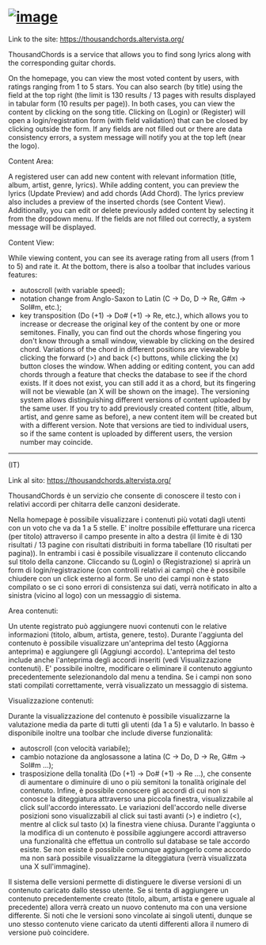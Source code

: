 # [![image](https://github.com/user-attachments/assets/63677978-40a2-4d8e-8329-c3438a90edd2)](https://thousandchords.altervista.org/)



Link to the site: https://thousandchords.altervista.org/

ThousandChords is a service that allows you to find song lyrics along with the corresponding guitar chords.

On the homepage, you can view the most voted content by users, with ratings ranging from 1 to 5 stars. 
You can also search (by title) using the field at the top right (the limit is 130 results / 13 pages with results displayed in tabular form (10 results per page)). 
In both cases, you can view the content by clicking on the song title. Clicking on (Login) or (Register) will open a login/registration form (with field validation) 
that can be closed by clicking outside the form. If any fields are not filled out or there are data consistency errors, a system message will notify you at the top left (near the logo).

Content Area:

A registered user can add new content with relevant information (title, album, artist, genre, lyrics). 
While adding content, you can preview the lyrics (Update Preview) and add chords (Add Chord). 
The lyrics preview also includes a preview of the inserted chords (see Content View). 
Additionally, you can edit or delete previously added content by selecting it from the dropdown menu. 
If the fields are not filled out correctly, a system message will be displayed.

Content View:

While viewing content, you can see its average rating from all users (from 1 to 5) and rate it. 
At the bottom, there is also a toolbar that includes various features:
- autoscroll (with variable speed);
- notation change from Anglo-Saxon to Latin (C -> Do, D -> Re, G#m -> Sol#m, etc.);
- key transposition (Do (+1) -> Do# (+1) -> Re, etc.), which allows you to increase or decrease the original key of the content by one or more semitones.
Finally, you can find out the chords whose fingering you don't know through a small window, viewable by clicking on the desired chord. Variations of the chord in different positions are viewable by clicking the forward (>) and back (<) buttons, while clicking the (x) button closes the window. When adding or editing content, you can add chords through a feature that checks the database to see if the chord exists. If it does not exist, you can still add it as a chord, but its fingering will not be viewable (an X will be shown on the image).
The versioning system allows distinguishing different versions of content uploaded by the same user. If you try to add previously created content (title, album, artist, and genre same as before), a new content item will be created but with a different version. Note that versions are tied to individual users, so if the same content is uploaded by different users, the version number may coincide.

_______________________________________________________________________________________________________________________________

(IT)

Link al sito: https://thousandchords.altervista.org/

ThousandChords è un servizio che consente di conoscere il testo con i relativi accordi per chitarra delle canzoni desiderate.

Nella homepage è possibile visualizzare i contenuti più votati dagli utenti con un voto che va da 1 a 5 stelle. 
E' inoltre possibile effetturare una ricerca (per titolo) attraverso il campo presente in alto a destra 
(il limite è di 130 risultati / 13 pagine con risultati distribuiti in forma tabellare (10 risultati per pagina)).
In entrambi i casi è possibile visualizzare il contenuto cliccando sul titolo della canzone.
Cliccando su (Login) o (Registrazione) si aprirà un form di login/registrazione (con controlli relativi ai campi) 
che è possibile chiudere con un click esterno al form. Se uno dei campi non è stato compilato o se ci sono errori
di consistenza sui dati, verrà notificato in alto a sinistra (vicino al logo) con un messaggio di sistema.

Area contenuti:

Un utente registrato può aggiungere nuovi contenuti con le relative informazioni (titolo, album, artista, genere, testo).
Durante l'aggiunta del contenuto è possibile visualizzare un'anteprima del testo (Aggiorna anteprima) 
e aggiungere gli (Aggiungi accordo). 
L'anteprima del testo include anche l'anteprima degli accordi inseriti (vedi Visualizzazione contenuti).
E' possibile inoltre, modificare o eliminare il contenuto aggiunto precedentemente selezionandolo dal menu a tendina.
Se i campi non sono stati compilati correttamente, verrà visualizzato un messaggio di sistema.

Visualizzazione contenuti:

Durante la visualizzazione del contenuto è possibile visualizzarne la valutazione media da parte di tutti 
gli utenti (da 1 a 5) e valutarlo. 
In basso è disponibile inoltre una toolbar che include diverse funzionalità:
- autoscroll (con velocità variabile);
- cambio notazione da anglosassone a latina (C -> Do, D -> Re, G#m -> Sol#m ...);
- trasposizione della tonalità (Do (+1) -> Do# (+1) -> Re ...), che consente di aumentare o diminuire di uno o più semitoni 
la tonalità originale del contenuto.
Infine, è possibile conoscere gli accordi di cui non si conosce la diteggiatura attraverso una piccola finestra, 
visualizzabile al click sull'accordo interessato. Le variazioni dell'accordo nelle diverse posizioni sono visualizzabili 
al click sui tasti avanti (>) e indietro (<), mentre al click sul tasto (x) la finestra viene chiusa.
Durante l'aggiunta o la modifica di un contenuto è possibile aggiungere accordi attraverso una funzionalità 
che effettua un controllo sul database se tale accordo esiste. Se non esiste è possibile comunque aggiungerlo come accordo
ma non sarà possibile visualizzarne la diteggiatura (verrà visualizzata una X sull'immagine).

Il sistema delle versioni permette di distinguere le diverse versioni di un contenuto caricato dallo stesso utente.
Se si tenta di aggiungere un contenuto precedentemente creato (titolo, album, artista e genere uguale al precedente) 
allora verrà creato un nuovo contenuto ma con una versione differente. Si noti che le versioni sono vincolate ai singoli 
utenti, dunque se uno stesso contenuto viene caricato da utenti differenti allora il numero di versione può coincidere.

